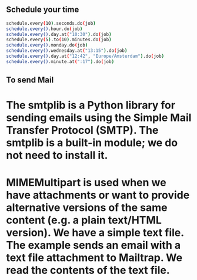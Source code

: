 ## Schedule your time



```sh
schedule.every(10).seconds.do(job)
schedule.every().hour.do(job)
schedule.every().day.at("10:30").do(job)
schedule.every(5).to(10).minutes.do(job)
schedule.every().monday.do(job)
schedule.every().wednesday.at("13:15").do(job)
schedule.every().day.at("12:42", "Europe/Amsterdam").do(job)
schedule.every().minute.at(":17").do(job)
```

## To send Mail 

# The smtplib is a Python library for sending emails using the Simple Mail Transfer Protocol (SMTP). The smtplib is a built-in module; we do not need to install it.
# MIMEMultipart is used when we have attachments or want to provide alternative versions of the same content (e.g. a plain text/HTML version). We have a simple text    file. The example sends an email with a text file attachment to Mailtrap. We read the contents of the text file.
